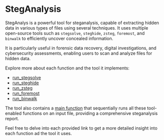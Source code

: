 # StegAnalysis

StegAnalys is a powerful tool for steganalysis, capable of extracting hidden data in various types of files using several techniques. It uses multiple open-source tools such as `stegsolve`, `steghide`, `zsteg`, `foremost`, and `binwalk` to efficiently uncover concealed information.

It is particularly useful in forensic data recovery, digital investigations, and cybersecurity assessments, enabling users to scan and analyze files for hidden data.

Explore more about each function and the tool it implements:

- [run_stegsolve](steganalysis/run_stegsolve.md)
- [run_steghide](steganalysis/run_steghide.md)
- [run_zsteg](steganalysis/run_zsteg.md)
- [run_foremost](steganalysis/run_foremost.md)
- [run_binwalk](steganalysis/run_binwalk.md)

The tool also contains a [main function](steganalysis/main.md) that sequentially runs all these tool-enabled functions on an input file, providing a comprehensive steganalysis report.

Feel free to delve into each provided link to get a more detailed insight into each function ad the tool it uses.
